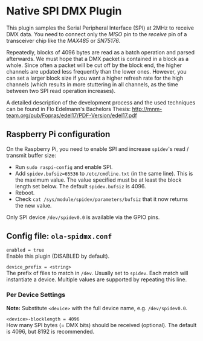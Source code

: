 Native SPI DMX Plugin
=====================

This plugin samples the Serial Peripheral Interface (SPI) at 2MHz to
receive DMX data. You need to connect only the *MISO* pin to the *receive*
pin of a transceiver chip like the *MAX485* or *SN75176*.

Repeatedly, blocks of 4096 bytes are read as a batch operation and parsed
afterwards. We must hope that a DMX packet is contained in a block as a
whole. Since often a packet will be cut off by the block end, the higher
channels are updated less frequently than the lower ones. However, you can
set a larger block size if you want a higher refresh rate for the high
channels (which results in more stuttering in all channels, as the time
between two SPI read operation increases).

A detailed description of the development process and the used techniques
can be found in Flo Edelmann's Bachelors Thesis:
http://mnm-team.org/pub/Fopras/edel17/PDF-Version/edel17.pdf


## Raspberry Pi configuration

On the Raspberry Pi, you need to enable SPI and increase `spidev`'s
read / transmit buffer size:

* Run `sudo raspi-config` and enable SPI.
* Add `spidev.bufsiz=65536` to `/etc/cmdline.txt` (in the same line). This
  is the maximum value. The value specified must be at least the block
  length set below. The default `spidev.bufsiz` is 4096.
* Reboot.
* Check `cat /sys/module/spidev/parameters/bufsiz` that it now returns the
  new value.

Only SPI device `/dev/spidev0.0` is available via the GPIO pins.


## Config file: `ola-spidmx.conf`

`enabled = true`  
Enable this plugin (DISABLED by default).

`device_prefix = <string>`  
The prefix of files to match in `/dev`. Usually set to `spidev`. Each match
will instantiate a device. Multiple values are supported by repeating this
line.

### Per Device Settings

**Note:** Substitute `<device>` with the full device name, e.g.
`/dev/spidev0.0`.

`<device>-blocklength = 4096`  
How many SPI bytes (= DMX bits) should be received (optional). The default
is 4096, but 8192 is recommended.
